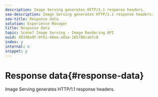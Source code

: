 ```yaml
---
description: Image Serving generates HTTP/1.1 response headers.
seo-description: Image Serving generates HTTP/1.1 response headers.
seo-title: Response data
solution: Experience Manager
title: Response data
topic: Scene7 Image Serving - Image Rendering API
uuid: d83d8a9f-0f61-48ea-a81e-165706cabfc0
index: y
internal: n
snippet: y
---
```


# Response data{#response-data}

Image Serving generates HTTP/1.1 response headers.

